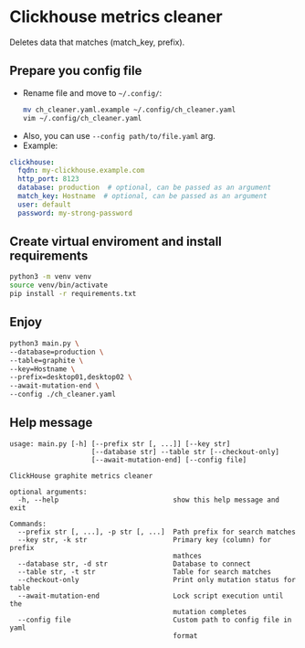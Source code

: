 Clickhouse metrics cleaner
==========================

Deletes data that matches (match_key, prefix).


## Prepare you config file
* Rename file and move to `~/.config/`:  
    ```bash
    mv ch_cleaner.yaml.example ~/.config/ch_cleaner.yaml
    vim ~/.config/ch_cleaner.yaml
    ```  
* Also, you can use `--config path/to/file.yaml` arg.
* Example:
```yaml
clickhouse:
  fqdn: my-clickhouse.example.com
  http_port: 8123
  database: production  # optional, can be passed as an argument
  match_key: Hostname  # optional, can be passed as an argument
  user: default
  password: my-strong-password
```

## Create virtual enviroment and install requirements
```bash
python3 -m venv venv
source venv/bin/activate
pip install -r requirements.txt
```

## Enjoy
```bash
python3 main.py \
--database=production \
--table=graphite \
--key=Hostname \
--prefix=desktop01,desktop02 \
--await-mutation-end \
--config ./ch_cleaner.yaml
```


## Help message
```
usage: main.py [-h] [--prefix str [, ...]] [--key str]
                    [--database str] --table str [--checkout-only]
                    [--await-mutation-end] [--config file]

ClickHouse graphite metrics cleaner

optional arguments:
  -h, --help                            show this help message and exit

Commands:
  --prefix str [, ...], -p str [, ...]  Path prefix for search matches
  --key str, -k str                     Primary key (column) for prefix
                                        mathces
  --database str, -d str                Database to connect
  --table str, -t str                   Table for search matches
  --checkout-only                       Print only mutation status for table
  --await-mutation-end                  Lock script execution until the
                                        mutation completes
  --config file                         Custom path to config file in yaml
                                        format
```